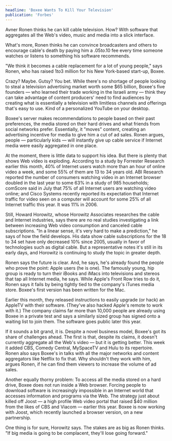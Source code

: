 ```yaml
---
headline: 'Boxee Wants To Kill Your Television'
publication: 'Forbes'
---
```


Avner Ronen thinks he can kill cable television. How? With software that
aggregates all the Web's video, music and media into a slick interface.

What's more, Ronen thinks he can convince broadcasters and others to
encourage cable's death by paying him a $.05 to$.10 fee every time
someone watches or listens to something his software recommends.

"We think it becomes a cable replacement for a lot of young people," says
Ronen, who has raised $1 to$3 million for his New York-based start-up,
Boxee.

Crazy? Maybe. Gutsy? You bet. While there's no shortage of people looking
to steal a television advertising market worth some \$65 billion, Boxee's
five founders — who learned their trade working in the Israeli army —
think they can take advantage of content producers' need to find audiences
by creating what is essentially a television with limitless channels and
offerings that's easy to use. Kind of a personalized YouTube on your
desktop.

Boxee's server makes recommendations to people based on their past
preferences, the media stored on their hard drives and what friends from
social networks prefer. Essentially, it "moves" content, creating an
advertising incentive for media to give him a cut of ad sales. Ronen
argues, people — particularly kids — will instantly give up cable service
if Internet media were easily aggregated in one place.

At the moment, there is little data to support his idea. But there is
plenty that shows Web video is exploding. According to a study by
Forrester Research earlier this month, 40% of Internet users watch more
than an hour of online video a week, and some 55% of them are 13 to 34
years old. ABI Research reported the number of consumers watching video in
an Internet browser doubled in the last year to some 63% in a study of 985
households; comScore said in July that 75% of all Internet users are
watching video online; and Cisco Systems recently reported its expectation
that Internet traffic for video seen on a computer will account for some
25% of all Internet traffic this year. It was 11% in 2006.

Still, Howard Horowitz, whose Horowitz Associates researches the cable and
Internet industries, says there are no real studies investigating a link
between increasing Web video consumption and canceled cable subscriptions.
"In a linear sense, it's very hard to make a prediction," he says of how
the field develops. His data show cable subscriptions for the 18 to 34 set
have only decreased 10% since 2005, usually in favor of technologies such
as digital cable. But a representative notes it's still in its early days,
and Horowitz is continuing to study the topic in greater depth.

Ronen says the future is clear. And, he says, he's already found the
people who prove the point: Apple users (he is one). The famously young,
hip group is ready to turn their iBooks and iMacs into televisions and
stereos that tap all Internet media, he says. While Apple's Front Row
tries to do it, Ronen says it fails by being tightly tied to the company's
iTunes media store. Boxee's first version has been written for the Mac.

Earlier this month, they released instructions to easily upgrade (or hack)
an AppleTV with their software. (They've also hacked Apple's remote to
work with it.) The company claims far more than 10,000 people are already
using Boxee in a private test and says a similarly sized group has signed
onto a waiting list to join them. The software goes public later this
year.

If it sounds a bit grand, it is. Despite a novel business model, Boxee's
got its share of challenges ahead. The first is that, despite its claims,
it doesn't currently aggregate all the Web's video — but it is getting
better. This week it added CBS, Comedy Central, MySpaceTV and Hulu to its
repertoire. Ronen also says Boxee's in talks with all the major networks
and content aggregators like Netflix to fix that. Why shouldn't they work
with him, argues Ronen, if he can find them viewers to increase the volume
of ad sales.

Another equally thorny problem: To access all the media stored on a hard
drive, Boxee does not run inside a Web browser. Forcing people to download
software is increasingly impossible in an Internet world that accesses
information and programs via the Web. The strategy just about killed off
Joost — a high profile Web video portal that raised \$40 million from the
likes of CBS and Viacom — earlier this year. Boxee is now working with
Joost, which recently launched a browser version, on a new partnership.

One thing is for sure, Horowitz says. The stakes are as big as Ronen
thinks. "If big media is going to be complacent, they'll lose going
forward."
